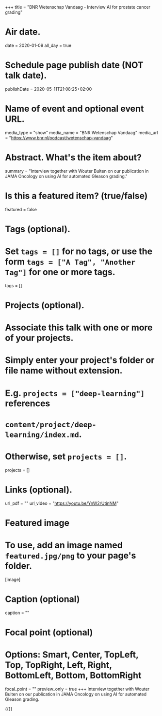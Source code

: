 +++
title = "BNR Wetenschap Vandaag - Interview AI for prostate cancer grading"

# Air date.
date = 2020-01-09
all_day = true

# Schedule page publish date (NOT talk date).
publishDate = 2020-05-11T21:08:25+02:00

# Name of event and optional event URL.
media_type = "show"
media_name = "BNR Wetenschap Vandaag"
media_url = "https://www.bnr.nl/podcast/wetenschap-vandaag"

# Abstract. What's the item about?
summary = "Interview together with Wouter Bulten on our publication in JAMA Oncology on using AI for automated Gleason grading."

# Is this a featured item? (true/false)
featured = false

# Tags (optional).
#   Set `tags = []` for no tags, or use the form `tags = ["A Tag", "Another Tag"]` for one or more tags.
tags = []

# Projects (optional).
#   Associate this talk with one or more of your projects.
#   Simply enter your project's folder or file name without extension.
#   E.g. `projects = ["deep-learning"]` references 
#   `content/project/deep-learning/index.md`.
#   Otherwise, set `projects = []`.
projects = []

# Links (optional).
url_pdf = ""
url_video = "https://youtu.be/YnW2rUtjnNM"

# Featured image
# To use, add an image named `featured.jpg/png` to your page's folder. 
[image]
  # Caption (optional)
  caption = ""

  # Focal point (optional)
  # Options: Smart, Center, TopLeft, Top, TopRight, Left, Right, BottomLeft, Bottom, BottomRight
  focal_point = ""
  preview_only = true
+++
Interview together with Wouter Bulten on our publication in JAMA Oncology on using AI for automated Gleason grading.

{{<youtube YnW2rUtjnNM>}}